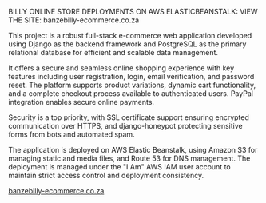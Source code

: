 BILLY ONLINE STORE DEPLOYMENTS ON AWS ELASTICBEANSTALK:
VIEW THE SITE: banzebilly-ecommerce.co.za

This project is a robust full-stack e-commerce web application developed using Django as the backend framework and PostgreSQL as the primary relational database for efficient and scalable data management.

It offers a secure and seamless online shopping experience with key features including user registration, login, email verification, and password reset. The platform supports product variations, dynamic cart functionality, and a complete checkout process available to authenticated users. PayPal integration enables secure online payments.

Security is a top priority, with SSL certificate support ensuring encrypted communication over HTTPS, and django-honeypot protecting sensitive forms from bots and automated spam.

The application is deployed on AWS Elastic Beanstalk, using Amazon S3 for managing static and media files, and Route 53 for DNS management. The deployment is managed under the "I Am" AWS IAM user account to maintain strict access control and deployment consistency.

[banzebilly-ecommerce.co.za](banzebilly-ecommerce.co.za)
